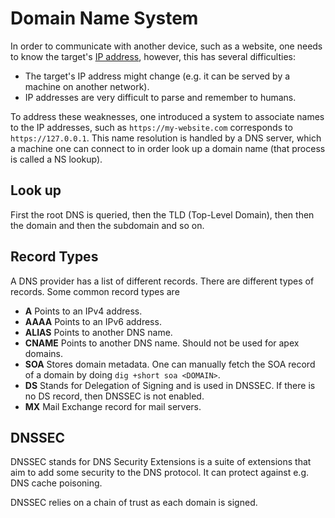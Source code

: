 # Domain Name System

In order to communicate with another device, such as a website, one needs to
know the target's [IP address](ip_address), however, this has several
difficulties:

- The target's IP address might change (e.g. it can be served by a machine on
  another network).
- IP addresses are very difficult to parse and remember to humans.

To address these weaknesses, one introduced a system to associate names to the
IP addresses, such as `https://my-website.com` corresponds to
`https://127.0.0.1`. This name resolution is handled by a DNS server, which a
machine one can connect to in order look up a domain name (that process is
called a NS lookup).

## Look up

First the root DNS is queried, then the TLD (Top-Level Domain), then then the
domain and then the subdomain and so on.

## Record Types

A DNS provider has a list of different records. There are different types of
records. Some common record types are

- **A** Points to an IPv4 address.
- **AAAA** Points to an IPv6 address.
- **ALIAS** Points to another DNS name.
- **CNAME** Points to another DNS name. Should not be used for apex domains.
- **SOA** Stores domain metadata. One can manually fetch the SOA record of a
  domain by doing `dig +short soa <DOMAIN>`.
- **DS** Stands for Delegation of Signing and is used in DNSSEC. If there is no
  DS record, then DNSSEC is not enabled.
- **MX** Mail Exchange record for mail servers.

## DNSSEC

DNSSEC stands for DNS Security Extensions is a suite of extensions that aim to
add some security to the DNS protocol. It can protect against e.g. DNS cache
poisoning.

DNSSEC relies on a chain of trust as each domain is signed.
